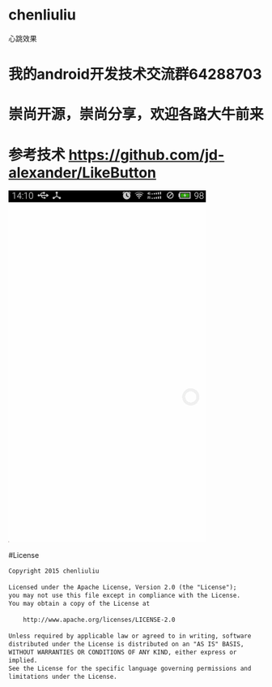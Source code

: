 # chenliuliu

心跳效果


# 我的android开发技术交流群64288703
# 崇尚开源，崇尚分享，欢迎各路大牛前来
#  参考技术  https://github.com/jd-alexander/LikeButton


![](https://github.com/CrazyTT/ChartView/blob/master/pic/44.gif?raw=true)



#License
```
Copyright 2015 chenliuliu

Licensed under the Apache License, Version 2.0 (the "License");
you may not use this file except in compliance with the License.
You may obtain a copy of the License at

    http://www.apache.org/licenses/LICENSE-2.0

Unless required by applicable law or agreed to in writing, software
distributed under the License is distributed on an "AS IS" BASIS,
WITHOUT WARRANTIES OR CONDITIONS OF ANY KIND, either express or implied.
See the License for the specific language governing permissions and
limitations under the License.
```
